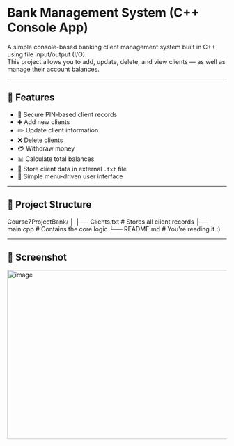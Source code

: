 # Bank Management System (C++ Console App)

A simple console-based banking client management system built in C++ using file input/output (I/O).  
This project allows you to add, update, delete, and view clients — as well as manage their account balances.

---

## 🔧 Features

- 🔐 Secure PIN-based client records
- ➕ Add new clients
- ✏️ Update client information
- ❌ Delete clients
- 💳 Withdraw money
- 📊 Calculate total balances
- 📁 Store client data in external `.txt` file
- 🧹 Simple menu-driven user interface

---

## 📂 Project Structure

Course7ProjectBank/
│
├── Clients.txt                 # Stores all client records
├── main.cpp                   # Contains the core logic
└── README.md                  # You're reading it :)

---

## 📸 Screenshot
<img width="688" height="388" alt="image" src="https://github.com/user-attachments/assets/3a529101-d425-42a3-a923-36f8cb6afd78" />
